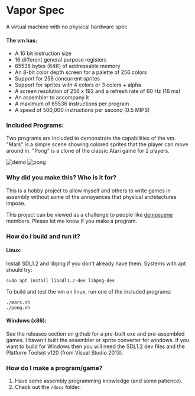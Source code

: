 # Vapor Spec
A virtual machine with no physical hardware spec.

#### The vm has:
- A 16 bit instruction size
- 16 different general purpose registers
- 65536 bytes (64K) of addressable memory
- An 8-bit color depth screen for a palette of 256 colors
- Support for 256 concurrent sprites
- Support for sprites with 4 colors or 3 colors + alpha
- A screen resolution of 256 x 192 and a refresh rate of 60 Hz (16 ms)
- An assembler to accompany it
- A maximum of 65536 instructions per program
- A speed of 500,000 instructions per second (0.5 MIPS)

### Included Programs:
Two programs are included to demonstrate the capabilities of the vm. "Mars" is a simple scene showing colored sprites that the player can move around in. "Pong" is a clone of the classic Atari game for 2 players.

![demo](https://github.com/minkcv/vm/blob/master/mars.png)
![pong](https://github.com/minkcv/vm/blob/master/pong.png)

### Why did you make this? Who is it for?
This is a hobby project to allow myself and others to write games in assembly without some of the annoyances that physical architectures impose.

This project can be viewed as a challenge to people like  [demoscene](https://en.wikipedia.org/wiki/Demoscene) members. Please let me know if you make a program.

### How do I build and run it?
#### Linux:
Install SDL1.2 and libpng if you don't already have them. Systems with apt should try:

    sudo apt install libsdl1.2-dev libpng-dev

To build and test the vm on linux, run one of the included programs:

    ./mars.sh
    ./pong.sh

#### Windows (x86):
See the releases section on github for a pre-built exe and pre-assembled games.
I haven't built the assembler or sprite converter for windows.
If you want to build for Windows then you will need the SDL1.2 dev files and the Platform Toolset v120 (from Visual Studio 2013).

### How do I make a program/game?
1. Have some assembly programming knowledge (and some patience).
2. Check out the `/docs` folder.
